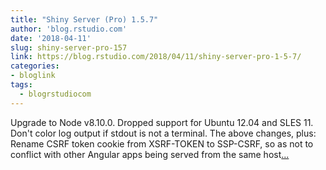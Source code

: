```yaml
---
title: "Shiny Server (Pro) 1.5.7"
author: 'blog.rstudio.com'
date: '2018-04-11'
slug: shiny-server-pro-157
link: https://blog.rstudio.com/2018/04/11/shiny-server-pro-1-5-7/
categories:
- bloglink
tags:
  - blogrstudiocom
---
```


Upgrade to Node v8.10.0. Dropped support for Ubuntu 12.04 and SLES 11. Don't color log output if stdout is not a terminal. The above changes, plus: Rename CSRF token cookie from XSRF-TOKEN to SSP-CSRF, so as not to conflict with other Angular apps being served from the same host[... <i class="fas fa-external-link-alt"></i>](https://blog.rstudio.com/2018/04/11/shiny-server-pro-1-5-7/)

